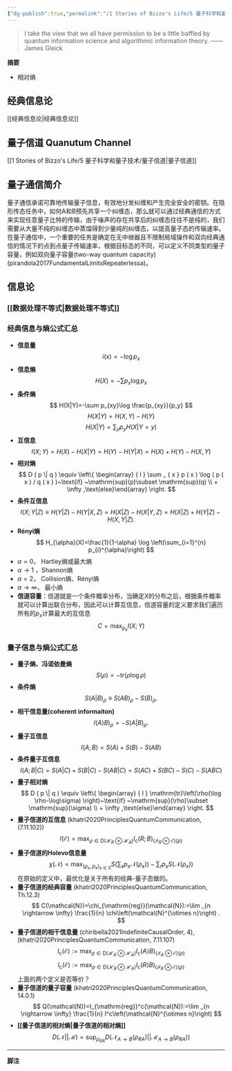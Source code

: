 ```yaml
---
{"dg-publish":true,"permalink":"/1 Stories of Bizzo's Life/5 量子科学和量子技术/28 量子信息/","tags":["量子信息"]}
---
```



> I take the view that we all have permission to be a little baffled by quantum information science and algorithmic information theory.
> —— James Gleick

**摘要**
- 相对熵

## 经典信息论

[[经典信息论\|经典信息论]]
## 量子信道 Quanutum Channel

[[1 Stories of Bizzo's Life/5 量子科学和量子技术/量子信道\|量子信道]]
## 量子通信简介

量子通信承诺可靠地传输量子信息，有效地分发纠缠和产生完全安全的密钥。在隐形传态任务中，如何A和B预先共享一个纠缠态，那么就可以通过经典通信的方式来实现任意量子比特的传输，由于噪声的存在共享后的纠缠态往往不是纯的，我们需要从大量不纯的纠缠态中蒸馏得到少量纯的纠缠态，以提高量子态的传输速率。在量子通信中，一个重要的任务是确定在无中继器且不限制局域操作和双向经典通信的情况下的点到点量子传输速率，根据目标态的不同，可以定义不同类型的量子容量，例如双向量子容量(two-way quantum capacity) (pirandola2017FundamentalLimitsRepeaterlessa)。

## 信息论

### [[数据处理不等式\|数据处理不等式]]

### 经典信息与熵公式汇总

- **信息量**
  $$
  i(x)=-\log p_x
  $$
- **信息熵**
  $$
  H(X)=-\sum p_x\log p_x
  $$
- **条件熵**
  $$
  H(X|Y)=-\sum p_{xy}\log \frac{p_{xy}}{p_y}
  $$
  $$ H(X|Y)=H(X,Y)-H(Y)
  $$
  $$ H(X|Y)=\sum_y p_y H(X|Y=y)
  $$
- **互信息**
  $$
  I(X;Y)=H(X)-H(X|Y) = H(Y)-H(Y|X)=H(X)+H(Y)-H(X,Y)
  $$
- **相对熵**
  $$
  D ( p \| q ) \equiv \left\{ \begin{array} { l } \sum _ { x } p ( x ) \log ( p ( x ) / q ( x ) )~\text{if} ~\mathrm{sup}(p)\subset \mathrm{sup}(q) \\ + \infty ,\text{else}\end{array} \right.
  $$
- **条件互信息**
  $$
  I ( X ; Y | Z ) \equiv H ( Y | Z ) - H ( Y | X , Z )= H ( X | Z ) - H ( X | Y , Z )= H ( X | Z ) + H ( Y | Z ) - H ( X , Y | Z ) .
  $$
- **Rényi熵**
  $$
  H_{\alpha}(X)=\frac{1}{1-\alpha} \log \left(\sum_{i=1}^{n} p_{i}^{\alpha}\right)
  $$
- $\alpha=0$， Hartley熵或最大熵
- $\alpha \to 1$ ，Shannon熵
- $\alpha=2$， Collision熵、Rényi熵
- $\alpha \to\infty$， 最小熵
- **信道容量**：信道就是一个条件概率分布，当确定$X$的分布之后，根据条件概率就可以计算出联合分布，因此可以计算互信息，信道容量的定义要求我们遍历所有的$p_x$计算最大的互信息
  $$
  C=\max _{p_x} I(X ; Y)
  $$

### 量子信息与熵公式汇总

- **量子熵、冯诺依曼熵**
  $$
  S(\rho)=-\mathrm{tr}\left(\rho \log \rho\right)
  $$
- **条件熵**
  $$
  S ( A | B ) _ { \rho } \equiv S ( A B ) _ { \rho } - S ( B ) _ { \rho } .
  $$
- **相干信息量(coherent informaiton)**
  $$
  I\left(A\rangle B\right)_\rho =-S(A|B)_\rho .
  $$
- **量子互信息**
  $$
  I(A;B)=S(A)+S(B)-S(AB)
  $$
- **条件量子互信息**
  $$
  I(A;B|C)=S(A|C)+S(B|C)-S(AB|C)=S(AC)+S(BC)-S(C)-S(ABC)
  $$
- **量子相对熵**
  $$
  D ( p \| q ) \equiv \left\{ \begin{array} { l } \mathrm{tr}\left(\rho(\log \rho-\log\sigma) \right)~\text{if} ~\mathrm{sup}(\rho)\subset \mathrm{sup}(\sigma) \\ + \infty ,\text{else}\end{array} \right.
  $$
- **量子信道的互信息** (khatri2020PrinciplesQuantumCommunication, (7.11.102))
  $$
  I(\mathcal{E})=\max _{\rho \in \mathrm{D} (\mathcal{H}_ R\otimes \mathcal{H}_A )} I_{\mathrm{c}}(R;B )_{ (\mathcal{I}_R \otimes \mathcal{E} )(\rho)}
  $$
- **量子信道的Holevo信息量**
  $$
  \chi(\mathcal{N})=\max _{\left(\rho_x, p_x\right)_{x \in \mathsf{X}}} S\left(\sum_x p_x \mathcal{N}\left(\rho_x\right)\right)-\sum_r p_x S\left(\mathcal{N}\left(\rho_x\right)\right)
  $$
  在原始的定义中，最优化是关于所有的经典-量子态做的。
- **量子信道的经典容量** (khatri2020PrinciplesQuantumCommunication, Th.12.3)
  $$
  C(\mathcal{N})=\chi_{\mathrm{reg}}(\mathcal{N}):=\lim _{n \rightarrow \infty} \frac{1}{n} \chi\left(\mathcal{N}^{\otimes n}\right) .
  $$
- **量子信道的相干信息量** (chiribella2021IndefiniteCausalOrder, 4), (khatri2020PrinciplesQuantumCommunication, 7.11.107)
  $$
  I_{\mathrm{c}}(\mathcal{E}):=\max _{\rho \in \mathrm{D} (\mathcal{H}_A \otimes \mathcal{H}_A )} I_{\mathrm{c}}(A\rangle B )_{ (\mathcal{I}_A \otimes \mathcal{E} )(\rho)}
  $$
  $$ I_{\mathrm{c}}(\mathcal{E}):=\max _{\rho \in \mathrm{D} (\mathcal{H}_ R\otimes \mathcal{H}_A )} I_{\mathrm{c}}(R\rangle B )_{ (\mathcal{I}_R \otimes \mathcal{E} )(\rho)}
  $$
  上面的两个定义是否等价？
- **量子信道的量子容量** (khatri2020PrinciplesQuantumCommunication, 14.0.1)
  $$
  Q(\mathcal{N})=I_{\mathrm{reg}}^c(\mathcal{N}):=\lim _{n \rightarrow \infty} \frac{1}{n} I^c\left(\mathcal{N}^{\otimes n}\right)
  $$
- **[[量子信道的相对熵\|量子信道的相对熵]]**
  $$
  D(\mathcal{N} || \mathcal{M}) = \sup_{\rho_{RA}} D(\mathcal{N}_{A \to B}(\rho_{RA}) || \mathcal{M}_{A \to B}(\rho_{RA}))
  $$

---
**脚注**

[^1]: 终于有了令人愉悦的矩阵写法。
[^2]: 此式没有提供证明，但是经过程序验证，参见：`基本矩阵作为基底.nb`。
[^3]: 有一组基底拥有非常相似的性质：[Sylvester's generalized Pauli matrices](https://www.wikiwand.com/en/Generalizations_of_Pauli_matrices)。
[^4]: 参见：`几种量子信道quantum channel，信道-Kraus算符-蔡氏矩阵.nb`。
[^5]: Hilbert空间上的Wigner对称性操作都是幺正或者反幺正的 (Moretti2017, Th.12.11)。
[^6]: 4阶置换群的“置换形式”群元$(2,1,4,3)$表示被作用的列表中的第$1,2,3,4$个元素在置换后变为第$2,1,4,3$个元素，写成“循环形式”是$c(1,2)\circ c(3,4)$。利用PermutationCycles和PermutationList可以在置换形式和循环形式之间相互转换。
[^7]: `几种量子信道quantum channel，信道-Kraus算符-蔡氏矩阵.nb`。
[^8]: 参见函子范畴相关章节。